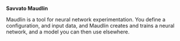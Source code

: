 **Savvato Maudlin**

Maudlin is a tool for neural network experimentation. You define a configuration, and input data, and Maudlin creates and trains a neural network, and a model you can then use elsewhere.
